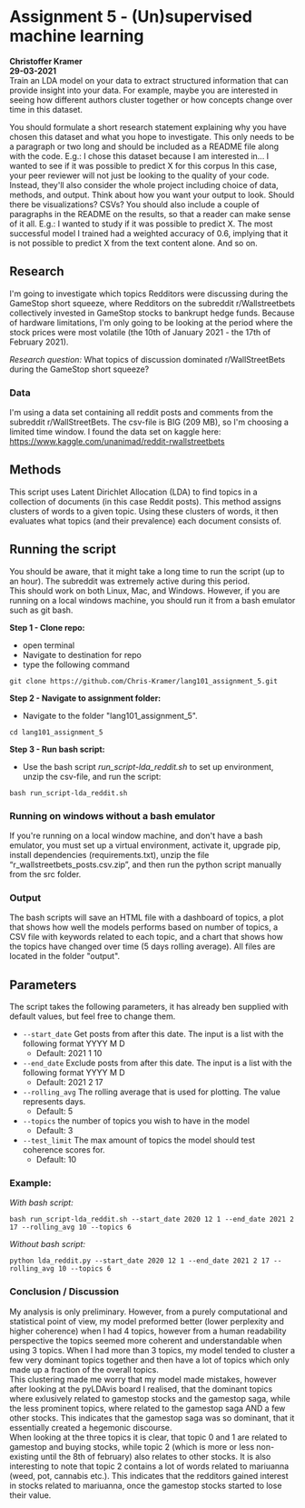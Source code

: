 # Assignment 5 - (Un)supervised machine learning
**Christoffer Kramer**  
**29-03-2021**  
Train an LDA model on your data to extract structured information that can provide insight into your data. For example, maybe you are interested in seeing how different authors cluster together or how concepts change over time in this dataset.  

You should formulate a short research statement explaining why you have chosen this dataset and what you hope to investigate. This only needs to be a paragraph or two long and should be included as a README file along with the code. E.g.: I chose this dataset because I am interested in... I wanted to see if it was possible to predict X for this corpus
In this case, your peer reviewer will not just be looking to the quality of your code. Instead, they'll also consider the whole project including choice of data, methods, and output. Think about how you want your output to look. Should there be visualizations? CSVs?
You should also include a couple of paragraphs in the README on the results, so that a reader can make sense of it all. E.g.: I wanted to study if it was possible to predict X. The most successful model I trained had a weighted accuracy of 0.6, implying that it is not possible to predict X from the text content alone. And so on.  

## Research
I'm going to investigate which topics Redditors were discussing during the GameStop short squeeze, where Redditors on the subreddit r/Wallstreetbets collectively invested in GameStop stocks to bankrupt hedge funds. Because of hardware limitations, I'm only going to be looking at the period where the stock prices were most volatile (the 10th of January 2021 - the 17th of February 2021).  

_Research question:_ What topics of discussion dominated r/WallStreetBets during the GameStop short squeeze?  

### Data
I'm using a data set containing all reddit posts and comments from the subreddit r/WallStreetBets. The csv-file is BIG (209 MB), so I'm choosing a limited time window. 
I found the data set on kaggle here: https://www.kaggle.com/unanimad/reddit-rwallstreetbets

## Methods
This script uses Latent Dirichlet Allocation (LDA) to find topics in a collection of documents (in this case Reddit posts). This method assigns clusters of words to a given topic. Using these clusters of words, it then evaluates what topics (and their prevalence) each document consists of.  

## Running the script
You should be aware, that it might take a long time to run the script (up to an hour). The subreddit was extremely active during this period.  
This should work on both Linux, Mac, and Windows. However, if you are running on a local windows machine, you should run it from a bash emulator such as git bash.  

**Step 1 - Clone repo:**  
- open terminal  
- Navigate to destination for repo  
- type the following command  
```console
git clone https://github.com/Chris-Kramer/lang101_assignment_5.git
```  
**Step 2 - Navigate to assignment folder:**  
- Navigate to the folder "lang101_assignment_5".  
```console
cd lang101_assignment_5
```  
**Step 3 - Run bash script:**  
- Use the bash script _run_script-lda_reddit.sh_ to set up environment, unzip the csv-file, and run the script:  
```console
bash run_script-lda_reddit.sh
```  
### Running on windows without a bash emulator  
If you're running on a local window machine, and don't have a bash emulator, you must set up a virtual environment, activate it, upgrade pip, install dependencies (requirements.txt), unzip the file “r_wallstreetbets_posts.csv.zip”, and then run the python script manually from the src folder.  

### Output
The bash scripts will save an HTML file with a dashboard of topics, a plot that shows how well the models performs based on number of topics, a CSV file with keywords related to each topic, and a chart that shows how the topics have changed over time (5 days rolling average). All files are located in the folder "output".

## Parameters
The script takes the following parameters, it has already ben supplied with default values, but feel free to change them.
- `--start_date` Get posts from after this date. The input is a list with the following format YYYY M D  
    - Default: 2021 1 10  
- `--end_date` Exclude posts from after this date. The input is a list with the following format YYYY M D  
    - Default: 2021 2 17  
- `--rolling_avg` The rolling average that is used for plotting. The value represents days.
    - Default: 5  
- `--topics` the number of topics you wish to have in the model  
    - Default: 3  
- `--test_limit` The max amount of topics the model should test coherence scores for.
    - Default: 10  
  
### Example:  
_With bash script:_  
```console
bash run_script-lda_reddit.sh --start_date 2020 12 1 --end_date 2021 2 17 --rolling_avg 10 --topics 6
```  
_Without bash script:_  
```console
python lda_reddit.py --start_date 2020 12 1 --end_date 2021 2 17 --rolling_avg 10 --topics 6
```  

### Conclusion / Discussion
My analysis is only preliminary. However, from a purely computational and statistical point of view, my model preformed better (lower perplexity and higher coherence) when I had 4 topics, however from a human readability perspective the topics seemed more coherent and understandable when using 3 topics. When I had more than 3 topics, my model tended to cluster a few very dominant topics together and then have a lot of topics which only made up a fraction of the overall topics.  
This clustering made me worry that my model made mistakes, however after looking at the pyLDAvis board I realised, that the dominant topics where exlusively related to gamestop stocks and the gamestop saga, while the less prominent topics, where related to the gamestop saga AND a few other stocks. This indicates that the gamestop saga was so dominant, that it essentially created a hegemonic discourse.  
When looking at the three topics it is clear, that topic 0 and 1 are related to gamestop and buying stocks, while topic 2 (which is more or less non-existing until the 8th of february) also relates to other stocks. It is also interesting to note that topic 2 contains a lot of words related to mariuanna (weed, pot, cannabis etc.). This indicates that the redditors gained interest in stocks related to mariuanna, once the gamestop stocks started to lose their value. 